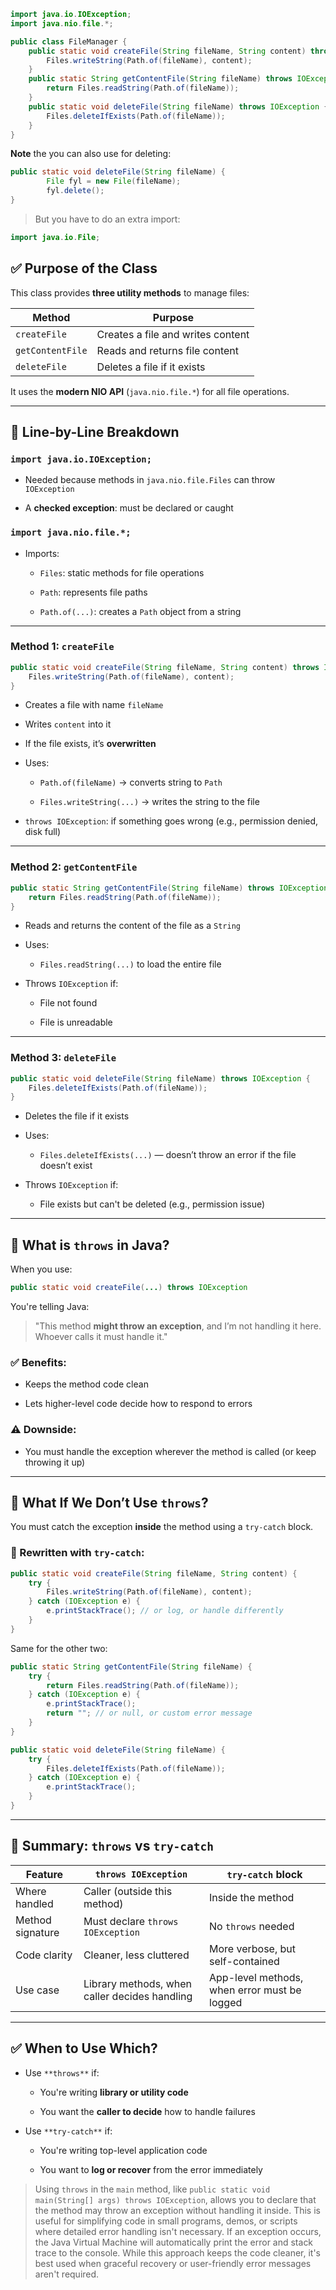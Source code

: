 ```java
import java.io.IOException;
import java.nio.file.*;

public class FileManager {
    public static void createFile(String fileName, String content) throws IOException {
        Files.writeString(Path.of(fileName), content);
    }
    public static String getContentFile(String fileName) throws IOException {
        return Files.readString(Path.of(fileName));
    }
    public static void deleteFile(String fileName) throws IOException {
        Files.deleteIfExists(Path.of(fileName));
    }
}
```

**Note** the you can also use  for deleting:

```java
public static void deleteFile(String fileName) {
        File fyl = new File(fileName);
        fyl.delete();
}
```

> But you have to do an extra import:

```java
import java.io.File;
```

## ✅ Purpose of the Class

This class provides **three utility methods** to manage files:

| Method           | Purpose                           |
| ---------------- | --------------------------------- |
| `createFile`     | Creates a file and writes content |
| `getContentFile` | Reads and returns file content    |
| `deleteFile`     | Deletes a file if it exists       |

It uses the **modern NIO API** (`java.nio.file.*`) for all file operations.

---

## 🔹 Line-by-Line Breakdown

### `import java.io.IOException;`

-   Needed because methods in `java.nio.file.Files` can throw `IOException`
    
-   A **checked exception**: must be declared or caught
    

### `import java.nio.file.*;`

-   Imports:
    
    -   `Files`: static methods for file operations
        
    -   `Path`: represents file paths
        
    -   `Path.of(...)`: creates a `Path` object from a string
        

---

### Method 1: `createFile`

```java
public static void createFile(String fileName, String content) throws IOException {
    Files.writeString(Path.of(fileName), content);
}
```

-   Creates a file with name `fileName`
    
-   Writes `content` into it
    
-   If the file exists, it’s **overwritten**
    
-   Uses:
    
    -   `Path.of(fileName)` → converts string to `Path`
        
    -   `Files.writeString(...)` → writes the string to the file
        
-   `throws IOException`: if something goes wrong (e.g., permission denied, disk full)
    

---

### Method 2: `getContentFile`

```java
public static String getContentFile(String fileName) throws IOException {
    return Files.readString(Path.of(fileName));
}
```

-   Reads and returns the content of the file as a `String`
    
-   Uses:
    
    -   `Files.readString(...)` to load the entire file
        
-   Throws `IOException` if:
    
    -   File not found
        
    -   File is unreadable
        

---

### Method 3: `deleteFile`

```java
public static void deleteFile(String fileName) throws IOException {
    Files.deleteIfExists(Path.of(fileName));
}
```

-   Deletes the file if it exists
    
-   Uses:
    
    -   `Files.deleteIfExists(...)` — doesn’t throw an error if the file doesn’t exist
        
-   Throws `IOException` if:
    
    -   File exists but can't be deleted (e.g., permission issue)
        

---

## 🔸 What is `throws` in Java?

When you use:

```java
public static void createFile(...) throws IOException
```

You're telling Java:

> "This method **might throw an exception**, and I’m not handling it here. Whoever calls it must handle it."

### ✅ Benefits:

-   Keeps the method code clean
    
-   Lets higher-level code decide how to respond to errors
    

### ⚠️ Downside:

-   You must handle the exception wherever the method is called (or keep throwing it up)
    

---

## 🔸 What If We Don’t Use `throws`?

You must catch the exception **inside** the method using a `try-catch` block.

### 🔁 Rewritten with `try-catch`:

```java
public static void createFile(String fileName, String content) {
    try {
        Files.writeString(Path.of(fileName), content);
    } catch (IOException e) {
        e.printStackTrace(); // or log, or handle differently
    }
}
```

Same for the other two:

```java
public static String getContentFile(String fileName) {
    try {
        return Files.readString(Path.of(fileName));
    } catch (IOException e) {
        e.printStackTrace();
        return ""; // or null, or custom error message
    }
}

public static void deleteFile(String fileName) {
    try {
        Files.deleteIfExists(Path.of(fileName));
    } catch (IOException e) {
        e.printStackTrace();
    }
}
```

---

## 🔁 Summary: `throws` vs `try-catch`

| Feature | `throws IOException` | `try-catch` block |
| --- | --- | --- |
| Where handled | Caller (outside this method) | Inside the method |
| Method signature | Must declare `throws IOException` | No `throws` needed |
| Code clarity | Cleaner, less cluttered | More verbose, but self-contained |
| Use case | Library methods, when caller decides handling | App-level methods, when error must be logged |

---

## ✅ When to Use Which?

-   Use `**throws**` if:
    
    -   You're writing **library or utility code**
        
    -   You want the **caller to decide** how to handle failures
        
-   Use `**try-catch**` if:
    
    -   You're writing top-level application code
        
    -   You want to **log or recover** from the error immediately


> Using `throws` in the `main` method, like `public static void main(String[] args) throws IOException`, allows you to declare that the method may throw an exception without handling it inside. This is useful for simplifying code in small programs, demos, or scripts where detailed error handling isn't necessary. If an exception occurs, the Java Virtual Machine will automatically print the error and stack trace to the console. While this approach keeps the code cleaner, it's best used when graceful recovery or user-friendly error messages aren't required.